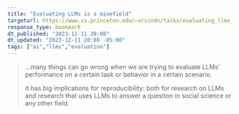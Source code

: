 ```yaml
---
title: "Evaluating LLMs is a minefield"
targeturl: https://www.cs.princeton.edu/~arvindn/talks/evaluating_llms_minefield/
response_type: bookmark
dt_published: "2023-12-11 20:08"
dt_updated: "2023-12-11 20:08 -05:00"
tags: ["ai","llms","evaluation"]
---
```


> ...many things can go wrong when we are trying to evaluate LLMs’ performance on a certain task or behavior in a certain scenario.
> 
> It has big implications for reproducibility: both for research on LLMs and research that uses LLMs to answer a question in social science or any other field.